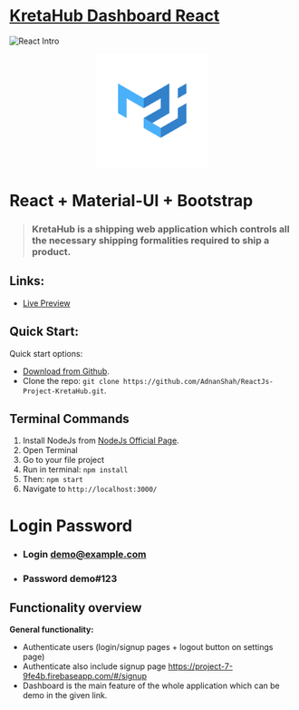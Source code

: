# [KretaHub Dashboard React](https://project-7-9fe4b.firebaseapp.com/#/signin)

![React Intro](http://i.imgur.com/yH3JkIH.png)
<p align="center">
  <a href="https://material-ui.com/" rel="noopener" target="_blank"><img width="200" src="/public/brand.png" alt="Material-UI logo"></a></p>
</p>

# React + Material-UI + Bootstrap

> ### KretaHub is a shipping web application which controls all the necessary shipping formalities required to ship a product.

## Links:

+ [Live Preview](https://project-7-9fe4b.firebaseapp.com/#/signup)

## Quick Start:

Quick start options:

+ [Download from Github](https://github.com/AdnanShah/ReactJs-Project-KretaHub/archive/master.zip).
+ Clone the repo: `git clone https://github.com/AdnanShah/ReactJs-Project-KretaHub.git`.

## Terminal Commands

1. Install NodeJs from [NodeJs Official Page](https://nodejs.org/en).
2. Open Terminal
3. Go to your file project
4. Run in terminal: ```npm install```
5. Then: ```npm start```
6. Navigate to `http://localhost:3000/`

# Login Password

+ ### Login demo@example.com
+ ### Password demo#123

## Functionality overview

**General functionality:**

- Authenticate users (login/signup pages + logout button on settings page)
- Authenticate also include signup page https://project-7-9fe4b.firebaseapp.com/#/signup
- Dashboard is the main feature of the whole application which can be demo in the given link.
